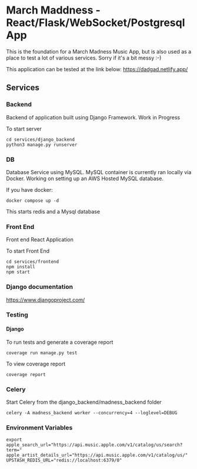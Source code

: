 # March Maddness - React/Flask/WebSocket/Postgresql App

This is the foundation for a March Madness Music App, but is also used as a place to test a lot of various services. Sorry if it's a bit messy :-)

This application can be tested at the link below:
https://dadgad.netlify.app/

## Services

### Backend

Backend of application built using Django Framework. Work in Progress

To start server

```
cd services/django_backend
python3 manage.py runserver
```

### DB

Database Service using MySQL. MySQL container is currently ran locally via Docker. Working on setting up an AWS Hosted MySQL database.

If you have docker:

```
docker compose up -d
```

This starts redis and a Mysql database


### Front End

Front end React Application

To start Front End

```
cd services/frontend
npm install
npm start
```

### Django documentation
https://www.djangoproject.com/

### Testing

#### Django

To run tests and generate a coverage report
```
coverage run manage.py test
```

To view coverage report
```
coverage report
```

### Celery
Start Celery from the django_backend/madness_backend folder
```
celery -A madness_backend worker --concurrency=4 --loglevel=DEBUG
```

### Environment Variables

```
export apple_search_url="https://api.music.apple.com/v1/catalog/us/search?term="
apple_artist_details_url="https://api.music.apple.com/v1/catalog/us/"
UPSTASH_REDIS_URL="redis://localhost:6379/0"
```


